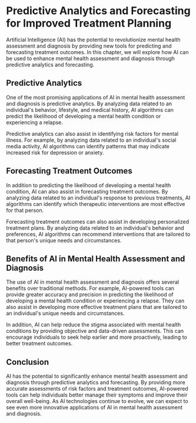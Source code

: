 Predictive Analytics and Forecasting for Improved Treatment Planning
==========================================================================================================================================

Artificial Intelligence (AI) has the potential to revolutionize mental health assessment and diagnosis by providing new tools for predicting and forecasting treatment outcomes. In this chapter, we will explore how AI can be used to enhance mental health assessment and diagnosis through predictive analytics and forecasting.

Predictive Analytics
--------------------

One of the most promising applications of AI in mental health assessment and diagnosis is predictive analytics. By analyzing data related to an individual's behavior, lifestyle, and medical history, AI algorithms can predict the likelihood of developing a mental health condition or experiencing a relapse.

Predictive analytics can also assist in identifying risk factors for mental illness. For example, by analyzing data related to an individual's social media activity, AI algorithms can identify patterns that may indicate increased risk for depression or anxiety.

Forecasting Treatment Outcomes
------------------------------

In addition to predicting the likelihood of developing a mental health condition, AI can also assist in forecasting treatment outcomes. By analyzing data related to an individual's response to previous treatments, AI algorithms can identify which therapeutic interventions are most effective for that person.

Forecasting treatment outcomes can also assist in developing personalized treatment plans. By analyzing data related to an individual's behavior and preferences, AI algorithms can recommend interventions that are tailored to that person's unique needs and circumstances.

Benefits of AI in Mental Health Assessment and Diagnosis
--------------------------------------------------------

The use of AI in mental health assessment and diagnosis offers several benefits over traditional methods. For example, AI-powered tools can provide greater accuracy and precision in predicting the likelihood of developing a mental health condition or experiencing a relapse. They can also assist in developing more effective treatment plans that are tailored to an individual's unique needs and circumstances.

In addition, AI can help reduce the stigma associated with mental health conditions by providing objective and data-driven assessments. This can encourage individuals to seek help earlier and more proactively, leading to better treatment outcomes.

Conclusion
----------

AI has the potential to significantly enhance mental health assessment and diagnosis through predictive analytics and forecasting. By providing more accurate assessments of risk factors and treatment outcomes, AI-powered tools can help individuals better manage their symptoms and improve their overall well-being. As AI technologies continue to evolve, we can expect to see even more innovative applications of AI in mental health assessment and diagnosis.
